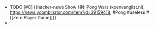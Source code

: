 - TODO [#C] {{hacker-news Show HN: Pong Wars (koenvangilst.nl), https://news.ycombinator.com/item?id=39159418, #Pong #useless #[[Zero Player Game]]}}
-